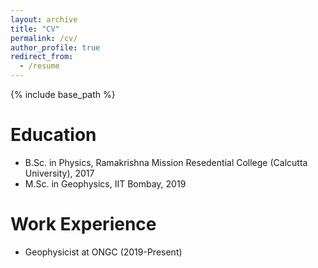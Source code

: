 ```yaml
---
layout: archive
title: "CV"
permalink: /cv/
author_profile: true
redirect_from:
  - /resume
---
```


{% include base_path %}

Education
======
* B.Sc. in Physics, Ramakrishna Mission Resedential College (Calcutta University), 2017
* M.Sc. in Geophysics, IIT Bombay, 2019

Work Experience
=====
* Geophysicist at ONGC (2019-Present)
